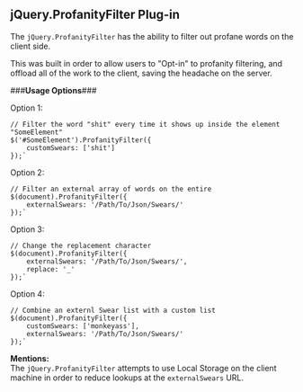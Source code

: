 ## **jQuery.ProfanityFilter Plug-in** ##

The `jQuery.ProfanityFilter` has the ability to filter out profane words on the client side.

This was built in order to allow users to "Opt-in" to profanity filtering, and offload all of the work to the client, saving the headache on the server.

###**Usage Options**###

Option 1:

    // Filter the word "shit" every time it shows up inside the element "SomeElement"
    $('#SomeElement').ProfanityFilter({
		customSwears: ['shit']
	});`

Option 2:

    // Filter an external array of words on the entire    
    $(document).ProfanityFilter({
		externalSwears: '/Path/To/Json/Swears/'
	});`

Option 3:

    // Change the replacement character
    $(document).ProfanityFilter({
		externalSwears: '/Path/To/Json/Swears/',
		replace: '_'
	});`

Option 4:

    // Combine an externl Swear list with a custom list
    $(document).ProfanityFilter({
		customSwears: ['monkeyass'],
		externalSwears: '/Path/To/Json/Swears/'
	});`

**Mentions:**  
The `jQuery.ProfanityFilter` attempts to use Local Storage on the client machine in order to reduce lookups at the `externalSwears` URL.